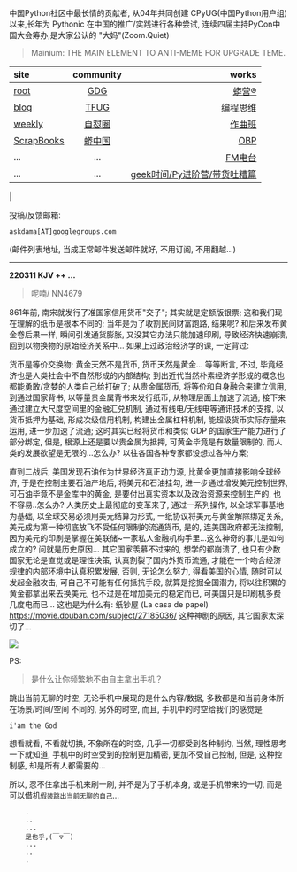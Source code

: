 中国Python社区中最长情的贡献者, 从04年共同创建 CPyUG(中国Python用户组)以来,长年为 Pythonic 在中国的推广/实践进行各种尝试, 连续四届主持PyCon中国大会筹办,是大家公认的 "大妈"(Zoom.Quiet)

> Mainium: THE MAIN ELEMENT TO ANTI-MEME FOR UPGRADE TEME.

| site | community | works |
| :-----| :----: | ----: |
| [root](http://zoomquiet.io/) | [GDG](https://blog.zhgdg.org/) | [蟒营®](https://doc.101.camp/) |
| [blog](https://blog.zoomquiet.io/pages/zoomquiet.html) | [TFUG](http://zh.tfug.world/) | [编程思维](https://py.101.camp/) |
| [weekly](http://weekly.pychina.org/) | [自怼圈](https://du.101.camp/) | [作曲班](https://mu.101.camp/) |
| [ScrapBooks](https://zoomquiet.io/collection.html) | [蟒中国](https://pychina.org/) | [OBP](https://zoomquiet.io/obp/index.html) |
| ... | ... | [FM电台](https://fm.101.camp/) |
| ... | ... | [geek时间/Py进阶营/带货吐糟篇](https://fm.101.camp/2020/geek2py-dama.html) 
 |


投稿/反馈邮箱:

    askdama[AT]googlegroups.com

(邮件列表地址, 
当成正常邮件发送邮件就好, 不用订阅, 不用翻越...)



---------------------------------------------------
**220311 KJV ++ ...**


> 呢喃/ NN4679





861年前, 南宋就发行了准国家信用货币"交子"; 其实就是定额版银票; 这和我们现在理解的纸币是根本不同的; 当年是为了收割民间财富跑路, 结果呢? 和后来发布黄金卷后果一样, 瞬间引发通货膨胀, 又没其它办法只能加速印刷, 导致经济快速崩溃, 回到以物换物的原始经济关系中...
如果上过政治经济学的课, 一定背过:

货币是等价交换物;
黄金天然不是货币,
货币天然是黄金...
等等断言, 不过, 毕竟经济也是人类社会中不自然形成的内部结构; 到出近代当然朴素经济学形成的概念也都能勇敢/贪婪的人类自己给打破了; 从贵金属货币, 将等价和自身融合来建立信用, 到通过国家背书, 以等量贵金属背书来发行纸币, 从物理层面上加速了流通; 接下来通过建立大尺度空间里的金融汇兑机制, 通过有线电/无线电等通讯技术的支撑, 以货币抵押为基础, 形成次级信用机制, 构建出金属杠杆机制, 能超级货币实际存量来运用, 进一步加速了流通; 这时其实已经将货币和类似 GDP 的国家生产能力进行了部分绑定, 但是, 根源上还是要以贵金属为抵押, 可黄金毕竟是有数量限制的, 而人类的发展欲望是无限的...怎么办? 以往各国各种专家都设想过各种方案;

直到二战后, 美国发现石油作为世界经济真正动力源, 比黄金更加直接影响全球经济, 于是在控制主要石油产地后, 将美元和石油挂勾, 进一步通过增发美元控制世界, 可石油毕竟不是金库中的黄金, 是要付出真实资本以及政治资源来控制生产的, 也不容易..怎么办? 人类历史上最彻底的变革来了, 通过一系列操作, 以全球军事基地为基础, 以全球交易必须用美元结算为形式, 一纸协议将美元与黄金解除绑定关系, 美元成为第一种彻底放飞不受任何限制的流通货币, 是的, 连美国政府都无法控制, 因为美元的印刷是掌握在美联储~一家私人金融机构手里...这么神奇的事儿是如何成立的? 问就是历史原因...
其它国家羡慕不过来的, 想学的都崩溃了, 也只有少数国家无论是直觉或是理性决策, 认真割裂了国内外货币流通, 才能在一个吻合经济规律的内部环境中认真积累发展, 否则, 无论怎么努力, 得看美国的心情, 随时可以发起金融攻击, 可自己不可能有任何抵抗手段, 就算是挖掘全国潜力, 将以往积累的黄金都拿出来去换美元, 也不过是在增加美元的稳定而已, 可美国只是印刷机多费几度电而已...
这也是为什么有: 
纸钞屋  (La casa de papel)
https://movie.douban.com/subject/27185036/
这种神剧的原因, 其它国家太深切了...



![](https://ipic.zoomquiet.top/2022-03-10-zq42-today-card-2203.011.jpeg)








PS:
> 是什么让你频繁地不由自主拿出手机？

跳出当前无聊的时空,
无论手机中展现的是什么内容/数据,
多数都是和当前身体所在场景/时间/空间 不同的,
另外的时空,
而且, 手机中的时空给我们的感觉是

    i'am the God

想看就看, 不看就切换,
不象所在的时空, 几乎一切都受到各种制约,
当然,
理性思考一下就知道,
手机中的时空受到的控制更加精密, 更加不受自己控制,
但是, 这种控制感,
却是所有人都需要的...

所以, 
忍不住拿出手机来刷一刷,
并不是为了手机本身, 或是手机带来的一切,
而是可以借机`假装跳出当前无聊的自己`...



```
    .
    ..
    ...
    是也乎,(￣▽￣)
    ...
    ..
    .
```


